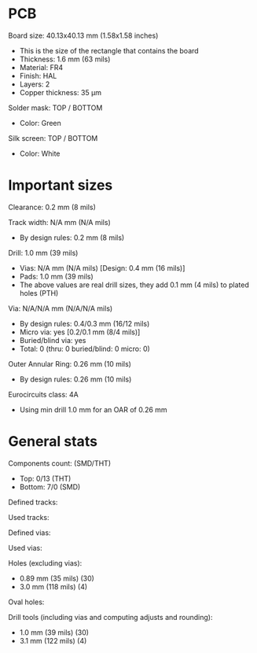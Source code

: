 # PCB

Board size: 40.13x40.13 mm (1.58x1.58 inches)

- This is the size of the rectangle that contains the board
- Thickness: 1.6 mm (63 mils)
- Material: FR4
- Finish: HAL
- Layers: 2
- Copper thickness: 35 µm

Solder mask: TOP / BOTTOM

- Color: Green

Silk screen: TOP / BOTTOM

- Color: White


# Important sizes

Clearance: 0.2 mm (8 mils)

Track width: N/A mm (N/A mils)

- By design rules: 0.2 mm (8 mils)

Drill: 1.0 mm (39 mils)

- Vias: N/A mm (N/A mils) [Design: 0.4 mm (16 mils)]
- Pads: 1.0 mm (39 mils)
- The above values are real drill sizes, they add 0.1 mm (4 mils) to plated holes (PTH)

Via: N/A/N/A mm (N/A/N/A mils)

- By design rules: 0.4/0.3 mm (16/12 mils)
- Micro via: yes [0.2/0.1 mm (8/4 mils)]
- Buried/blind via: yes
- Total: 0 (thru: 0 buried/blind: 0 micro: 0)

Outer Annular Ring: 0.26 mm (10 mils)

- By design rules: 0.26 mm (10 mils)

Eurocircuits class: 4A
- Using min drill 1.0 mm for an OAR of 0.26 mm


# General stats

Components count: (SMD/THT)

- Top: 0/13 (THT)
- Bottom: 7/0 (SMD)

Defined tracks:


Used tracks:


Defined vias:


Used vias:


Holes (excluding vias):

- 0.89 mm (35 mils) (30)
- 3.0 mm (118 mils) (4)

Oval holes:


Drill tools (including vias and computing adjusts and rounding):

- 1.0 mm (39 mils) (30)
- 3.1 mm (122 mils) (4)




